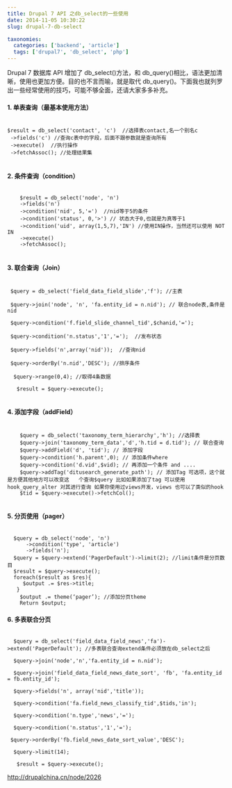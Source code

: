 ```yaml
---
title: Drupal 7 API 之db_select的一些使用
date: 2014-11-05 10:30:22
slug: drupal-7-db-select

taxonomies:
  categories: ['backend', 'article']
  tags: ['drupal7', 'db_select', 'php']
---
```


Drupal 7 数据库 API 增加了 db_select()方法，和 db_query()相比，语法更加清晰，使用也更加方便。目的也不言而喻，就是取代 db_query()。下面我也就列罗出一些经常使用的技巧，可能不够全面，还请大家多多补充。

#### 1. 单表查询（最基本使用方法）

<pre class="line-numbers">
    <code class="language-php">
$result = db_select('contact', 'c')  //选择表contact,名一个别名c
 ->fields('c') //查询c表中的字段，后面不跟参数就是查询所有
 ->execute()  //执行操作
 ->fetchAssoc(); //处理结果集
</code>
</pre>

#### 2. 条件查询（condition）

<pre class="line-numbers">
    <code class="language-php">
    $result = db_select('node', 'n')
    ->fields('n')
    ->condition('nid', 5,'=')  //nid等于5的条件
    ->condition('status', 0,'>') // 状态大于0,也就是为真等于1
    ->condition('uid', array(1,5,7),'IN') //使用IN操作，当然还可以使用 NOT IN
    ->execute()
    ->fetchAssoc();
</code>
</pre>

#### 3. 联合查询（Join）

<pre class="line-numbers">
    <code class="language-php">
 $query = db_select('field_data_field_slide','f'); //主表

 $query->join('node', 'n', 'fa.entity_id = n.nid'); // 联合node表,条件是nid

 $query->condition('f.field_slide_channel_tid',$chanid,'=');

 $query->condition('n.status','1','=');  //发布状态

 $query->fields('n',array('nid'));  //查询nid

 $query->orderBy('n.nid','DESC'); //排序条件

  $query->range(0,4); //取得4条数据

   $result = $query->execute();
</code>
</pre>

#### 4. 添加字段（addField）

<pre class="line-numbers">
    <code class="language-php">
    $query = db_select('taxonomy_term_hierarchy','h'); //选择表
    $query->join('taxonomy_term_data','d','h.tid = d.tid'); // 联合查询
    $query->addField('d', 'tid'); // 添加字段
    $query->condition('h.parent',0); // 添加条件where 
    $query->condition('d.vid',$vid); // 再添加一个条件 and ....
    $query->addTag('ditusearch_generate_path'); // 添加Tag 可选项，这个就是方便其他地方可以改变这   个查询$query 比如如果添加了tag 可以使用 hook_query_alter 对其进行查询 如果你使用过views开发，views 也可以了类似的hook
    $tid = $query->execute()->fetchCol();
</code>
</pre>

#### 5. 分页使用（pager）

<pre class="line-numbers">
    <code class="language-javascript">
  $query = db_select('node', 'n')
      ->condition('type', 'article')
      ->fields('n');
  $query = $query->extend('PagerDefault')->limit(2); //limit条件是分页数目
  $result = $query->execute();
  foreach($result as $res){
     $output .= $res->title;
   }
    $output .= theme(‘pager’); //添加分页theme
    Return $output; 
</code></pre>

#### 6. 多表联合分页

<pre class="line-numbers">
    <code class="language-javascript">
  $query = db_select('field_data_field_news','fa')->extend('PagerDefault'); //多表联合查询extend条件必须放在db_select之后

  $query->join('node','n','fa.entity_id = n.nid');

  $query->join('field_data_field_news_date_sort', 'fb', 'fa.entity_id = fb.entity_id');

  $query->fields('n', array('nid','title'));

  $query->condition('fa.field_news_classify_tid',$tids,'in'); 

  $query->condition('n.type','news','='); 

  $query->condition('n.status','1','=');     

 $query->orderBy('fb.field_news_date_sort_value','DESC');

  $query->limit(14);

   $result = $query->execute();
</code></pre>

http://drupalchina.cn/node/2026

